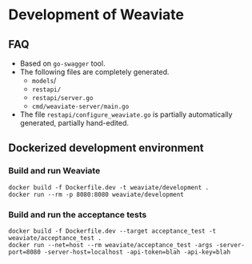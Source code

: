 # Development of Weaviate

## FAQ
- Based on `go-swagger` tool.
- The following files are completely generated.
  - `models`/
  - `restapi/`
  - `restapi/server.go`
  - `cmd/weaviate-server/main.go`
- The file `restapi/configure_weaviate.go` is partially automatically generated, partially hand-edited.

## Dockerized development environment

### Build and run Weaviate

```
docker build -f Dockerfile.dev -t weaviate/development .
docker run --rm -p 8080:8080 weaviate/development
```


### Build and run the acceptance tests

```
docker build -f Dockerfile.dev --target acceptance_test -t weaviate/acceptance_test .
docker run --net=host --rm weaviate/acceptance_test -args -server-port=8080 -server-host=localhost -api-token=blah -api-key=blah
```
